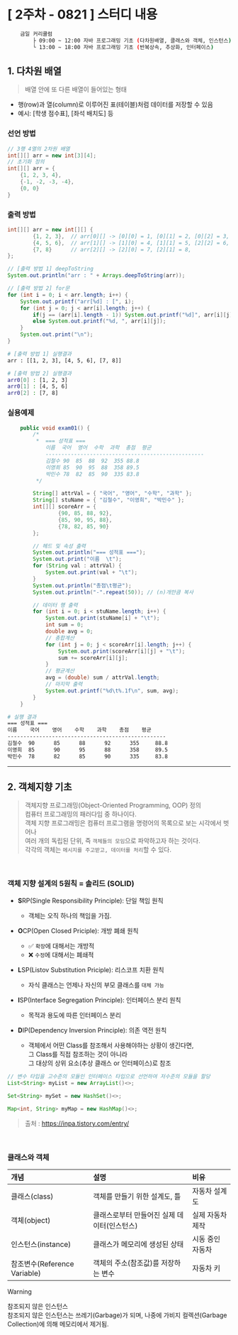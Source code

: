 # [ 2주차 - 0821 ] 스터디 내용

```bash
    금일 커리큘럼
        ├ 09:00 ~ 12:00 자바 프로그래밍 기초 (다차원배열, 클래스와 객체, 인스턴스)
        └ 13:00 ~ 18:00 자바 프로그래밍 기초 (반복상속, 추상화, 인터페이스)
```



## 1. 다차원 배열
> 배열 안에 또 다른 배열이 들어있는 형태

- 행(row)과 열(column)로 이루어진 표(테이블)처럼 데이터를 저장할 수 있음
- 예시: [학생 점수표], [좌석 배치도] 등

### 선언 방법
```java
// 3행 4열의 2차원 배열
int[][] arr = new int[3][4];
// 초기화 정의
int[][] arr = {
    {1, 2, 3, 4},
    {-1, -2, -3, -4},
    {0, 0}
}
```

### 출력 방법
```java
int[][] arr = new int[][] {
        {1, 2, 3},  // arr[0][] -> [0][0] = 1, [0][1] = 2, [0][2] = 3,
        {4, 5, 6},  // arr[1][] -> [1][0] = 4, [1][1] = 5, [2][2] = 6,
        {7, 8}      // arr[2][] -> [2][0] = 7, [2][1] = 8,
};

// [출력 방법 1] deepToString
System.out.println("arr : " + Arrays.deepToString(arr));

// [출력 방법 2] for문
for (int i = 0; i < arr.length; i++) {
    System.out.printf("arr[%d] : [", i);
    for (int j = 0; j < arr[i].length; j++) {
        if(j == (arr[i].length - 1)) System.out.printf("%d]", arr[i][j]);
        else System.out.printf("%d, ", arr[i][j]);
    }
    System.out.print("\n");
}
```
```bash
# [출력 방법 1] 실행결과
arr : [[1, 2, 3], [4, 5, 6], [7, 8]]

# [출력 방법 2] 실행결과
arr0[0] : [1, 2, 3]
arr0[1] : [4, 5, 6]
arr0[2] : [7, 8]
```

### 실용예제
```java
    public void exam01() {
        /*
         *  === 성적표 ===
            이름  국어  영어  수학  과학  총점  평균
            --------------------------------------------------
            김철수 90  85  88  92  355 88.8
            이영희 85  90  95  88  358 89.5
            박민수 78  82  85  90  335 83.8
         */

        String[] attrVal = { "국어", "영어", "수학", "과학" };
        String[] stuName = { "김철수", "이영희", "박민수" };
        int[][] scoreArr = {
                {90, 85, 88, 92},
                {85, 90, 95, 88},
                {78, 82, 85, 90}
        };

        // 헤드 및 속성 출력
        System.out.println("=== 성적표 ===");
        System.out.print("이름  \t");
        for (String val : attrVal) {
            System.out.print(val + "\t");
        }
        System.out.println("총점\t평균");
        System.out.println("-".repeat(50)); // (n)개만큼 복사

        // 데이터 행 출력
        for (int i = 0; i < stuName.length; i++) {
            System.out.print(stuName[i] + "\t");
            int sum = 0;
            double avg = 0;
            // 총합계산
            for (int j = 0; j < scoreArr[i].length; j++) {
                System.out.print(scoreArr[i][j] + "\t");
                sum += scoreArr[i][j];
            }
            // 평균계산
            avg = (double) sum / attrVal.length;
            // 마지막 출력
            System.out.printf("%d\t%.1f\n", sum, avg);
        }
    }
```
```bash
# 실행 결과
=== 성적표 ===
이름    국어    영어    수학    과학    총점    평균
--------------------------------------------------  
김철수  90      85      88      92      355     88.8
이영희  85      90      95      88      358     89.5
박민수  78      82      85      90      335     83.8
```

---


## 2. 객체지향 기초
> 객체지향 프로그래밍(Object-Oriented Programming, OOP) 정의 <br>
> 컴퓨터 프로그래밍의 패러다임 중 하나이다.<br>
> 객체 지향 프로그래밍은 컴퓨터 프로그램을 명령어의 목록으로 보는 시각에서 벗어나 <br>
> 여러 개의 독립된 단위, 즉 `객체들의 모임`으로 파악하고자 하는 것이다. <br>
> 각각의 객체는 `메시지를 주고받고, 데이터를 처리`할 수 있다.

<br>

### 객체 지향 설계의 5원칙 = 솔리드 (SOLID)

* **S**RP(Single Responsibility Principle): 단일 책임 원칙
    - 객체는 오직 하나의 책임을 가짐.

* **O**CP(Open Closed Priciple): 개방 폐쇄 원칙
    - ✅ ``확장``에 대해서는 개방적 
    - ❌ ``수정``에 대해서는 폐쇄적 

* **L**SP(Listov Substitution Priciple): 리스코프 치환 원칙
    - 자식 클래스는 언제나 자신의 부모 클래스를 `대체 가능`

* **I**SP(Interface Segregation Principle): 인터페이스 분리 원칙
    - 목적과 용도에 따른 인터페이스 분리

* **D**IP(Dependency Inversion Principle): 의존 역전 원칙
    -  객체에서 어떤 Class를 참조해서 사용해야하는 상황이 생긴다면, <br>
        그 Class를 직접 참조하는 것이 아니라 <br> 
        그 대상의 상위 요소(추상 클래스 or 인터페이스)로 참조
```java
// 변수 타입을 고수준의 모듈인 인터페이스 타입으로 선언하여 저수준의 모듈을 할당
List<String> myList = new ArrayList()<>;
    
Set<String> mySet = new HashSet()<>;

Map<int, String> myMap = new HashMap()<>;
```
> 출처 : https://inpa.tistory.com/entry/

<br>

### 클래스와 객체

| 개념 | 설명 | 비유 |
|:---|:---|:---|
| 클래스(class)                 | 객체를 만들기 위한 설계도, 틀                 | 자동차 설계도      |
| 객체(object)                  | 클래스로부터 만들어진 실제 데이터(인스턴스)   | 실제 자동차 제작        |
| 인스턴스(instance)            | 클래스가 메모리에 생성된 상태                 | 시동 중인 자동차   |
| 참조변수(Reference Variable) | 객체의 주소(참조값)를 저장하는 변수            | 자동차 키          |

> [!WARNING]
> 참조되지 않은 인스턴스 <br>
> 참조되지 않은 인스턴스는 쓰레기(Garbage)가 되며, 나중에 가비지 컬렉션(Garbage Collection)에 의해 메모리에서 제거됨.
